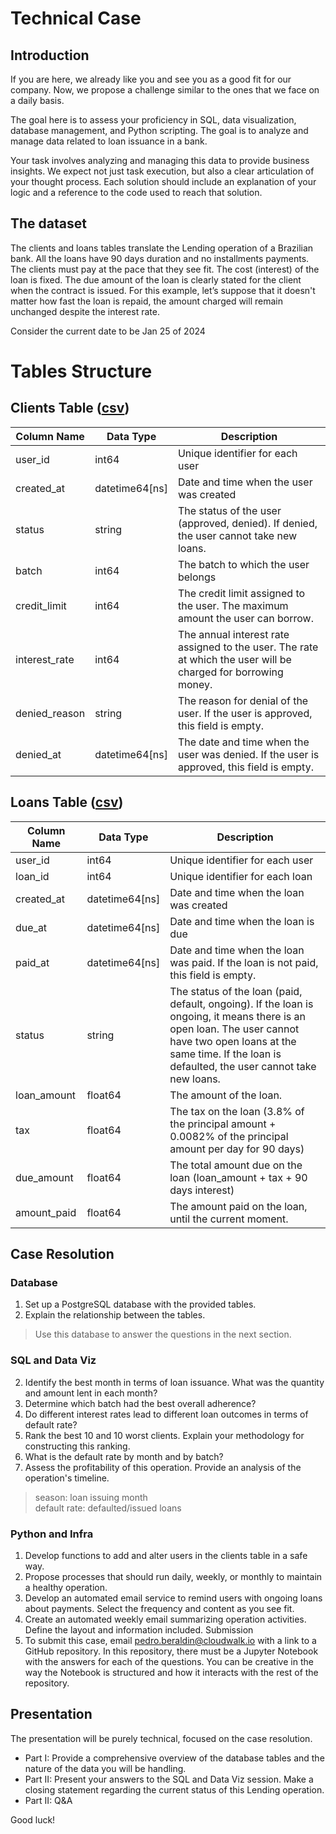 # Technical Case

## Introduction

If you are here, we already like you and see you as a good fit for our company. Now, we propose a challenge similar to the ones that we face on a daily basis.

The goal here is to assess your proficiency in SQL, data visualization, database management, and Python scripting. The goal is to analyze and manage data related to loan issuance in a bank.

Your task involves analyzing and managing this data to provide business insights. We expect not just task execution, but also a clear articulation of your thought process. Each solution should include an explanation of your logic and a reference to the code used to reach that solution.

## The dataset

The clients and loans tables translate the Lending operation of a Brazilian bank. All the loans have 90 days duration and no installments payments. The clients must pay at the pace that they see fit. The cost (interest) of the loan is fixed. The due amount of the loan is clearly stated for the client when the contract is issued. For this example, let’s suppose that it doesn't matter how fast the loan is repaid, the amount charged will remain unchanged despite the interest rate.

Consider the current date to be Jan 25 of 2024

# Tables Structure

## Clients Table ([csv](files/clients.csv))

| Column Name    | Data Type      | Description                                                                                          |
|----------------|----------------|------------------------------------------------------------------------------------------------------|
| user_id        | int64          | Unique identifier for each user                                                                      |
| created_at     | datetime64[ns] | Date and time when the user was created                                                             |
| status         | string         | The status of the user (approved, denied). If denied, the user cannot take new loans.               |
| batch          | int64          | The batch to which the user belongs                                                                  |
| credit_limit   | int64          | The credit limit assigned to the user. The maximum amount the user can borrow.                      |
| interest_rate  | int64          | The annual interest rate assigned to the user. The rate at which the user will be charged for borrowing money. |
| denied_reason  | string         | The reason for denial of the user. If the user is approved, this field is empty.                     |
| denied_at      | datetime64[ns] | The date and time when the user was denied. If the user is approved, this field is empty.            |

## Loans Table ([csv](files/loans.csv))

| Column Name  | Data Type      | Description                                                                                               |
|--------------|----------------|-----------------------------------------------------------------------------------------------------------|
| user_id      | int64          | Unique identifier for each user                                                                           |
| loan_id      | int64          | Unique identifier for each loan                                                                           |
| created_at   | datetime64[ns] | Date and time when the loan was created                                                                   |
| due_at       | datetime64[ns] | Date and time when the loan is due                                                                        |
| paid_at      | datetime64[ns] | Date and time when the loan was paid. If the loan is not paid, this field is empty.                       |
| status       | string         | The status of the loan (paid, default, ongoing). If the loan is ongoing, it means there is an open loan. The user cannot have two open loans at the same time. If the loan is defaulted, the user cannot take new loans. |
| loan_amount  | float64        | The amount of the loan.                                                                                   |
| tax          | float64        | The tax on the loan (3.8% of the principal amount + 0.0082% of the principal amount per day for 90 days)  |
| due_amount   | float64        | The total amount due on the loan (loan_amount + tax + 90 days interest)                                   |
| amount_paid  | float64        | The amount paid on the loan, until the current moment.                                                    |



## Case Resolution

### Database

1. Set up a PostgreSQL database with the provided tables.
2. Explain the relationship between the tables.

> Use this database to answer the questions in the next section.

### SQL and Data Viz

2. Identify the best month in terms of loan issuance. What was the quantity and amount lent in each month?
3. Determine which batch had the best overall adherence?
4. Do different interest rates lead to different loan outcomes in terms of default rate?
5. Rank the best 10 and 10 worst clients. Explain your methodology for constructing this ranking.
6. What is the default rate by month and by batch?
7. Assess the profitability of this operation. Provide an analysis of the operation's timeline.

> season: loan issuing month\
> default rate: defaulted/issued loans

### Python and Infra

1. Develop functions to add and alter users in the clients table in a safe way.
2. Propose processes that should run daily, weekly, or monthly to maintain a healthy operation.
3. Develop an automated email service to remind users with ongoing loans about payments. Select the frequency and content as you see fit.
4. Create an automated weekly email summarizing operation activities. Define the layout and information included.
Submission
5. To submit this case, email pedro.beraldin@cloudwalk.io with a link to a GitHub repository. In this repository, there must be a Jupyter Notebook with the answers for each of the questions. You can be creative in the way the Notebook is structured and how it interacts with the rest of the repository.

## Presentation

The presentation will be purely technical, focused on the case resolution.

- Part I: Provide a comprehensive overview of the database tables and the nature of the data you will be handling.
- Part II: Present your answers to the SQL and Data Viz session. Make a closing statement regarding the current status of this Lending operation.
- Part II: Q&A

Good luck!
